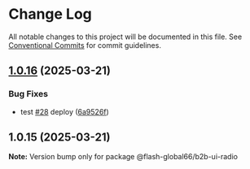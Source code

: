 # Change Log

All notable changes to this project will be documented in this file.
See [Conventional Commits](https://conventionalcommits.org) for commit guidelines.

## [1.0.16](https://github.com/Flash-Global66/b2b-ui-framework/compare/@flash-global66/b2b-ui-radio@1.0.15...@flash-global66/b2b-ui-radio@1.0.16) (2025-03-21)


### Bug Fixes

* test [#28](https://github.com/Flash-Global66/b2b-ui-framework/issues/28) deploy ([6a9526f](https://github.com/Flash-Global66/b2b-ui-framework/commit/6a9526f986d683e05284d289c3022e35e1c7a590))





## 1.0.15 (2025-03-21)

**Note:** Version bump only for package @flash-global66/b2b-ui-radio
